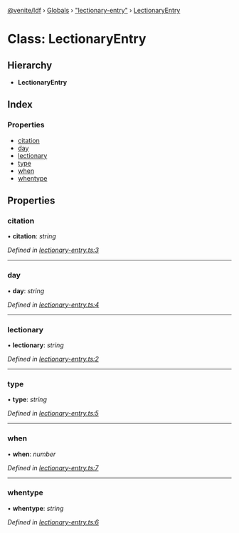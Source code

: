 [@venite/ldf](../README.md) › [Globals](../globals.md) › ["lectionary-entry"](../modules/_lectionary_entry_.md) › [LectionaryEntry](_lectionary_entry_.lectionaryentry.md)

# Class: LectionaryEntry

## Hierarchy

* **LectionaryEntry**

## Index

### Properties

* [citation](_lectionary_entry_.lectionaryentry.md#citation)
* [day](_lectionary_entry_.lectionaryentry.md#day)
* [lectionary](_lectionary_entry_.lectionaryentry.md#lectionary)
* [type](_lectionary_entry_.lectionaryentry.md#type)
* [when](_lectionary_entry_.lectionaryentry.md#when)
* [whentype](_lectionary_entry_.lectionaryentry.md#whentype)

## Properties

###  citation

• **citation**: *string*

*Defined in [lectionary-entry.ts:3](https://github.com/gbj/venite/blob/c54ff8d/ldf/src/lectionary-entry.ts#L3)*

___

###  day

• **day**: *string*

*Defined in [lectionary-entry.ts:4](https://github.com/gbj/venite/blob/c54ff8d/ldf/src/lectionary-entry.ts#L4)*

___

###  lectionary

• **lectionary**: *string*

*Defined in [lectionary-entry.ts:2](https://github.com/gbj/venite/blob/c54ff8d/ldf/src/lectionary-entry.ts#L2)*

___

###  type

• **type**: *string*

*Defined in [lectionary-entry.ts:5](https://github.com/gbj/venite/blob/c54ff8d/ldf/src/lectionary-entry.ts#L5)*

___

###  when

• **when**: *number*

*Defined in [lectionary-entry.ts:7](https://github.com/gbj/venite/blob/c54ff8d/ldf/src/lectionary-entry.ts#L7)*

___

###  whentype

• **whentype**: *string*

*Defined in [lectionary-entry.ts:6](https://github.com/gbj/venite/blob/c54ff8d/ldf/src/lectionary-entry.ts#L6)*
